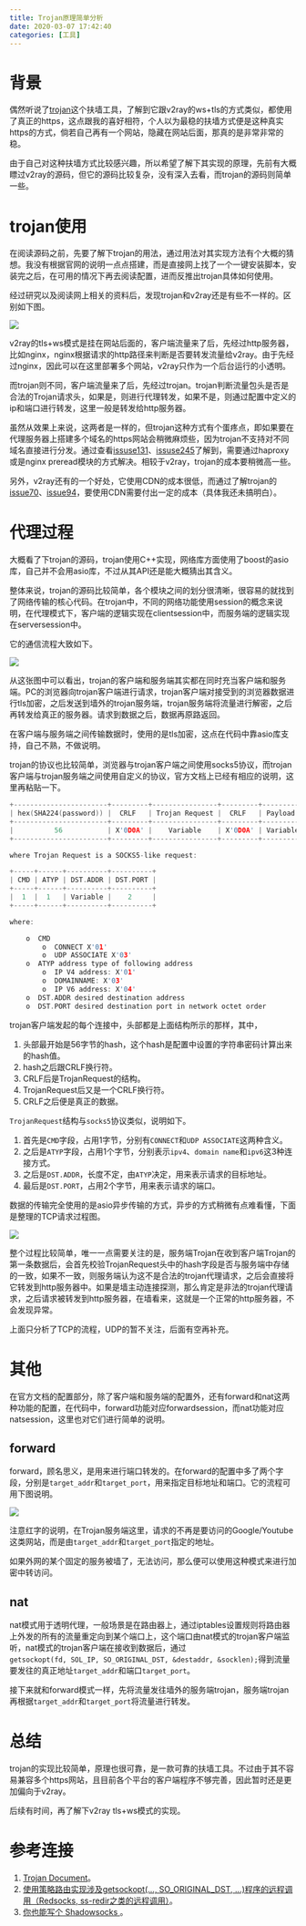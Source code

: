 ```yaml
---
title: Trojan原理简单分析
date: 2020-03-07 17:42:40
categories: [工具]
---
```


# 背景

偶然听说了[trojan](https://github.com/trojan-gfw/trojan)这个扶墙工具，了解到它跟v2ray的ws+tls的方式类似，都使用了真正的https，这点跟我的喜好相符，个人以为最稳的扶墙方式便是这种真实https的方式，倘若自己再有一个网站，隐藏在网站后面，那真的是非常非常的稳。

由于自己对这种扶墙方式比较感兴趣，所以希望了解下其实现的原理，先前有大概瞟过v2ray的源码，但它的源码比较复杂，没有深入去看，而trojan的源码则简单一些。

# trojan使用

在阅读源码之前，先要了解下trojan的用法，通过用法对其实现方法有个大概的猜想。我没有根据官网的说明一点点搭建，而是直接网上找了一个一键安装脚本，安装完之后，在可用的情况下再去阅读配置，进而反推出trojan具体如何使用。

经过研究以及阅读网上相关的资料后，发现trojan和v2ray还是有些不一样的。区别如下图。

![](./Image1.png)

v2ray的tls+ws模式是挂在网站后面的，客户端流量来了后，先经过http服务器，比如nginx，nginx根据请求的http路径来判断是否要转发流量给v2ray。由于先经过nginx，因此可以在这里部署多个网站，v2ray只作为一个后台运行的小透明。

而trojan则不同，客户端流量来了后，先经过trojan。trojan判断流量包头是否是合法的Trojan请求头，如果是，则进行代理转发，如果不是，则通过配置中定义的ip和端口进行转发，这里一般是转发给http服务器。

虽然从效果上来说，这两者是一样的，但trojan这种方式有个蛋疼点，即如果要在代理服务器上搭建多个域名的https网站会稍微麻烦些，因为trojan不支持对不同域名直接进行分发。通过查看[issuse131](https://github.com/trojan-gfw/trojan/issues/131)、[issuse245](https://github.com/trojan-gfw/trojan/issues/245)了解到，需要通过haproxy或是nginx preread模块的方式解决。相较于v2ray，trojan的成本要稍微高一些。

另外，v2ray还有的一个好处，它使用CDN的成本很低，而通过了解trojan的[issue70](https://github.com/trojan-gfw/trojan/issues/70)、[issue94](https://github.com/trojan-gfw/trojan/issues/94)，要使用CDN需要付出一定的成本（具体我还未搞明白）。

# 代理过程

大概看了下trojan的源码，trojan使用C++实现，网络库方面使用了boost的asio库，自己并不会用asio库，不过从其API还是能大概猜出其含义。

整体来说，trojan的源码比较简单，各个模块之间的划分很清晰，很容易的就找到了网络传输的核心代码。在trojan中，不同的网络功能使用session的概念来说明，在代理模式下，客户端的逻辑实现在clientsession中，而服务端的逻辑实现在serversession中。

它的通信流程大致如下。

![](./Image2.png)

从这张图中可以看出，trojan的客户端和服务端其实都在同时充当客户端和服务端。PC的浏览器向trojan客户端进行请求，trojan客户端对接受到的浏览器数据进行tls加密，之后发送到墙外的trojan服务端，trojan服务端将流量进行解密，之后再转发给真正的服务器。请求到数据之后，数据再原路返回。

在客户端与服务端之间传输数据时，使用的是tls加密，这点在代码中靠asio库支持，自己不熟，不做说明。

trojan的协议也比较简单，浏览器与trojan客户端之间使用socks5协议，而trojan客户端与trojan服务端之间使用自定义的协议，官方文档上已经有相应的说明，这里再粘贴一下。

```cpp
+-----------------------+---------+----------------+---------+----------+
| hex(SHA224(password)) |  CRLF   | Trojan Request |  CRLF   | Payload  |
+-----------------------+---------+----------------+---------+----------+
|          56           | X'0D0A' |    Variable    | X'0D0A' | Variable |
+-----------------------+---------+----------------+---------+----------+

where Trojan Request is a SOCKS5-like request:

+-----+------+----------+----------+
| CMD | ATYP | DST.ADDR | DST.PORT |
+-----+------+----------+----------+
|  1  |  1   | Variable |    2     |
+-----+------+----------+----------+

where:

    o  CMD
        o  CONNECT X'01'
        o  UDP ASSOCIATE X'03'
    o  ATYP address type of following address
        o  IP V4 address: X'01'
        o  DOMAINNAME: X'03'
        o  IP V6 address: X'04'
    o  DST.ADDR desired destination address
    o  DST.PORT desired destination port in network octet order
```

trojan客户端发起的每个连接中，头部都是上面结构所示的那样，其中，

1. 头部最开始是56字节的hash，这个hash是配置中设置的字符串密码计算出来的hash值。
2. hash之后跟CRLF换行符。
3. CRLF后是TrojanRequest的结构。
4. TrojanRequest后又是一个CRLF换行符。
5. CRLF之后便是真正的数据。

`TrojanRequest`结构与`socks5`协议类似，说明如下。

1. 首先是`CMD`字段，占用1字节，分别有`CONNECT`和`UDP ASSOCIATE`这两种含义。
2. 之后是`ATYP`字段，占用1个字节，分别表示`ipv4`、`domain name`和`ipv6`这3种连接方式。
3. 之后是`DST.ADDR`，长度不定，由`ATYP`决定，用来表示请求的目标地址。
4. 最后是`DST.PORT`，占用2个字节，用来表示请求的端口。

数据的传输完全使用的是asio异步传输的方式，异步的方式稍微有点难看懂，下面是整理的TCP请求过程图。

![](./Image3.png)

整个过程比较简单，唯一一点需要关注的是，服务端Trojan在收到客户端Trojan的第一条数据后，会首先校验TrojanRequest头中的hash字段是否与服务端中存储的一致，如果不一致，则服务端认为这不是合法的trojan代理请求，之后会直接将它转发到http服务器中。如果是墙主动连接探测，那么肯定是非法的trojan代理请求，之后请求被转发到http服务器，在墙看来，这就是一个正常的http服务器，不会发现异常。

上面只分析了TCP的流程，UDP的暂不关注，后面有空再补充。

# 其他

在官方文档的配置部分，除了客户端和服务端的配置外，还有forward和nat这两种功能的配置，在代码中，forward功能对应forwardsession，而nat功能对应natsession，这里也对它们进行简单的说明。

## forward

forward，顾名思义，是用来进行端口转发的。在forward的配置中多了两个字段，分别是`target_addr`和`target_port`，用来指定目标地址和端口。它的流程可用下图说明。

![](./Image4.png)

注意红字的说明，在Trojan服务端这里，请求的不再是要访问的Google/Youtube这类网站，而是由`target_addr`和`target_port`指定的地址。

如果外网的某个固定的服务被墙了，无法访问，那么便可以使用这种模式来进行加密中转访问。

## nat

nat模式用于透明代理，一般场景是在路由器上，通过iptables设置规则将路由器上外发的所有的流量重定向到某个端口上，这个端口由nat模式的trojan客户端监听，nat模式的trojan客户端在接收到数据后，通过`getsockopt(fd, SOL_IP, SO_ORIGINAL_DST, &destaddr, &socklen);`得到流量要发往的真正地址`target_addr`和端口`target_port`。

接下来就和forward模式一样，先将流量发往墙外的服务端trojan，服务端trojan再根据`target_addr`和`target_port`将流量进行转发。

# 总结

trojan的实现比较简单，原理也很可靠，是一款可靠的扶墙工具。不过由于其不容易兼容多个https网站，且目前各个平台的客户端程序不够完善，因此暂时还是更加偏向于v2ray。

后续有时间，再了解下v2ray tls+ws模式的实现。

# 参考连接

1. [Trojan Document](https://trojan-gfw.github.io/trojan/)。
2. [使用策略路由实现涉及getsockopt(…, SO_ORIGINAL_DST, …)程序的远程调用（Redsocks, ss-redir之类的远程调用）](https://zhensheng.im/2017/08/22/%E4%BD%BF%E7%94%A8%E7%AD%96%E7%95%A5%E8%B7%AF%E7%94%B1%E5%AE%9E%E7%8E%B0%E6%B6%89%E5%8F%8Agetsockopt-so_original_dst-%E7%A8%8B%E5%BA%8F%E7%9A%84%E8%BF%9C%E7%A8%8B%E8%B0%83%E7%94%A8%EF%BC%88r.meow.html)。
3. [你也能写个 Shadowsocks ](https://github.com/gwuhaolin/blog/issues/12)。
